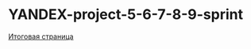 # YANDEX-project-5-6-7-8-9-sprint

[Итоговая страница](https://dmitriy-lab.github.io/YANDEX-project-5-6-7-8-9-sprint/)
